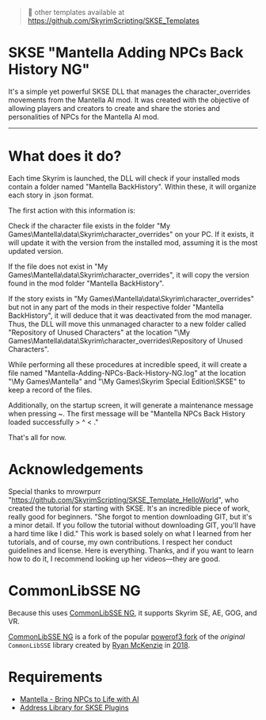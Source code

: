 > 📜 other templates available at https://github.com/SkyrimScripting/SKSE_Templates

# SKSE "Mantella Adding NPCs Back History NG"

It's a simple yet powerful SKSE DLL that manages the character_overrides movements from the Mantella AI mod. It was created with the objective of allowing players and creators to create and share the stories and personalities of NPCs for the Mantella AI mod.

---

# What does it do?

Each time Skyrim is launched, the DLL will check if your installed mods contain a folder named "Mantella BackHistory". Within these, it will organize each story in .json format.

The first action with this information is:

Check if the character file exists in the folder "My Games\Mantella\data\Skyrim\character_overrides" on your PC. If it exists, it will update it with the version from the installed mod, assuming it is the most updated version.

If the file does not exist in "My Games\Mantella\data\Skyrim\character_overrides", it will copy the version found in the mod folder "Mantella BackHistory".

If the story exists in "My Games\Mantella\data\Skyrim\character_overrides" but not in any part of the mods in their respective folder "Mantella BackHistory", it will deduce that it was deactivated from the mod manager. Thus, the DLL will move this unmanaged character to a new folder called "Repository of Unused Characters" at the location "\My Games\Mantella\data\Skyrim\character_overrides\Repository of Unused Characters".

While performing all these procedures at incredible speed, it will create a file named "Mantella-Adding-NPCs-Back-History-NG.log" at the location "\My Games\Mantella" and "\My Games\Skyrim Special Edition\SKSE" to keep a record of the files.

Additionally, on the startup screen, it will generate a maintenance message when pressing ~. The first message will be "Mantella NPCs Back History loaded successfully > ^ < ."

That's all for now.

# Acknowledgements

Special thanks to mrowrpurr "https://github.com/SkyrimScripting/SKSE_Template_HelloWorld", who created the tutorial for starting with SKSE. It's an incredible piece of work, really good for beginners. "She forgot to mention downloading GIT, but it's a minor detail. If you follow the tutorial without downloading GIT, you'll have a hard time like I did." This work is based solely on what I learned from her tutorials, and of course, my own contributions. I respect her conduct guidelines and license. Here is everything. Thanks, and if you want to learn how to do it, I recommend looking up her videos—they are good.

# CommonLibSSE NG

Because this uses [CommonLibSSE NG](https://github.com/CharmedBaryon/CommonLibSSE-NG), it supports Skyrim SE, AE, GOG, and VR.

[CommonLibSSE NG](https://github.com/CharmedBaryon/CommonLibSSE-NG) is a fork of the popular [powerof3 fork](https://github.com/powerof3/CommonLibSSE) of the _original_ `CommonLibSSE` library created by [Ryan McKenzie](https://github.com/Ryan-rsm-McKenzie) in [2018](https://github.com/Ryan-rsm-McKenzie/CommonLibSSE/commit/224773c424bdb8e36c761810cdff0fcfefda5f4a).

# Requirements

- [Mantella - Bring NPCs to Life with AI](https://www.nexusmods.com/skyrimspecialedition/mods/98631)
- [Address Library for SKSE Plugins](https://www.nexusmods.com/skyrimspecialedition/mods/32444)